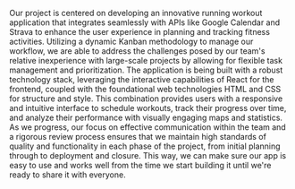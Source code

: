 Our project is centered on developing an innovative running workout application that integrates seamlessly with APIs like Google Calendar and Strava to enhance the user experience in planning and tracking fitness activities. Utilizing a dynamic Kanban methodology to manage our workflow, we are able to address the challenges posed by our team's relative inexperience with large-scale projects by allowing for flexible task management and prioritization. The application is being built with a robust technology stack, leveraging the interactive capabilities of React for the frontend, coupled with the foundational web technologies HTML and CSS for structure and style. This combination provides users with a responsive and intuitive interface to schedule workouts, track their progress over time, and analyze their performance with visually engaging maps and statistics. As we progress, our focus on effective communication within the team and a rigorous review process ensures that we maintain high standards of quality and functionality in each phase of the project, from initial planning through to deployment and closure. This way, we can make sure our app is easy to use and works well from the time we start building it until we're ready to share it with everyone.
